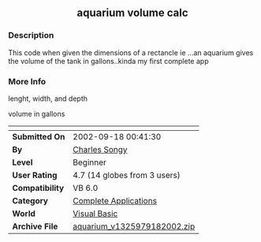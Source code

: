 ﻿<div align="center">

## aquarium volume calc


</div>

### Description

This code when given the dimensions of a rectancle ie ...an aquarium gives the volume of the tank in gallons..kinda my first complete app
 
### More Info
 
lenght, width, and depth

volume in gallons


<span>             |<span>
---                |---
**Submitted On**   |2002-09-18 00:41:30
**By**             |[Charles Songy](https://github.com/Planet-Source-Code/PSCIndex/blob/master/ByAuthor/charles-songy.md)
**Level**          |Beginner
**User Rating**    |4.7 (14 globes from 3 users)
**Compatibility**  |VB 6\.0
**Category**       |[Complete Applications](https://github.com/Planet-Source-Code/PSCIndex/blob/master/ByCategory/complete-applications__1-27.md)
**World**          |[Visual Basic](https://github.com/Planet-Source-Code/PSCIndex/blob/master/ByWorld/visual-basic.md)
**Archive File**   |[aquarium\_v1325979182002\.zip](https://github.com/Planet-Source-Code/charles-songy-aquarium-volume-calc__1-39085/archive/master.zip)








